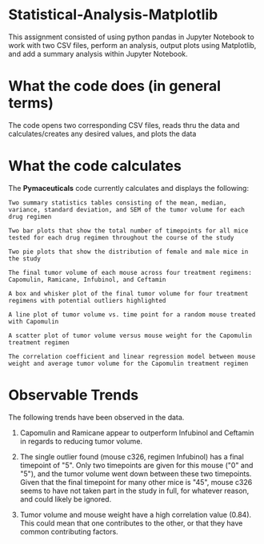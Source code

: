 # Statistical-Analysis-Matplotlib
This assignment consisted of using python pandas in Jupyter Notebook to work with two CSV files, perform an analysis, output plots using Matplotlib, and add a summary analysis within Jupyter Notebook.  

# What the code does (in general terms)
The code opens two corresponding CSV files, reads thru the data and calculates/creates any desired values, and plots the data

# What the code calculates
The **Pymaceuticals** code currently calculates and displays the following:

    Two summary statistics tables consisting of the mean, median, variance, standard deviation, and SEM of the tumor volume for each drug regimen

    Two bar plots that show the total number of timepoints for all mice tested for each drug regimen throughout the course of the study
    
    Two pie plots that show the distribution of female and male mice in the study

    The final tumor volume of each mouse across four treatment regimens: Capomulin, Ramicane, Infubinol, and Ceftamin

    A box and whisker plot of the final tumor volume for four treatment regimens with potential outliers highlighted

    A line plot of tumor volume vs. time point for a random mouse treated with Capomulin

    A scatter plot of tumor volume versus mouse weight for the Capomulin treatment regimen

    The correlation coefficient and linear regression model between mouse weight and average tumor volume for the Capomulin treatment regimen

# Observable Trends
The following trends have been observed in the data.

1) Capomulin and Ramicane appear to outperform Infubinol and Ceftamin in regards to reducing tumor volume.

2) The single outlier found (mouse c326, regimen Infubinol) has a final timepoint of "5". Only two timepoints are given for this mouse ("0" and "5"), and the tumor volume went down between these two timepoints. Given that the final timepoint for many other mice is "45", mouse c326 seems to have not taken part in the study in full, for whatever reason, and could likely be ignored.

3) Tumor volume and mouse weight have a high correlation value (0.84). This could mean that one contributes to the other, or that they have common contributing factors.
